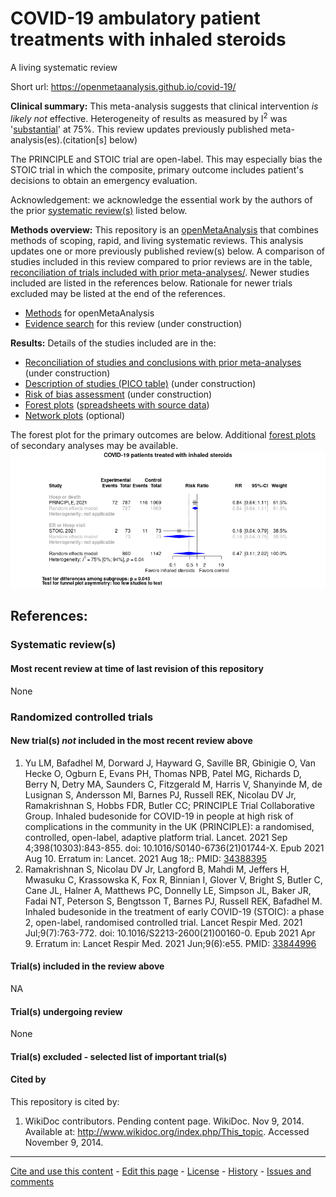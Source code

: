 COVID-19 ambulatory patient treatments with inhaled steroids
============================================
A living systematic review

Short url: https://openmetaanalysis.github.io/covid-19/

**Clinical summary:** This meta-analysis suggests that clinical intervention *is likely not* effective. Heterogeneity of results as measured by I<sup>2</sup> was '[substantial](http://handbook-5-1.cochrane.org/chapter_9/9_5_2_identifying_and_measuring_heterogeneity.htm)' at 75%. This review updates previously published meta-analysis(es).(citation[s] below)

The PRINCIPLE and STOIC trial are open-label. This may especially bias the STOIC trial in which the composite, primary outcome includes patient's decisions to obtain an emergency evaluation.

<!--
Meta-regression of common modulators (year of publication, study size, event rate in the control groups) finds that the outcome of the intervention is effected by xx.

* [Reconciliation of studies and conclusions with prior meta-analyses](files/reconciliation-tables/Reconciliation%20of%20studies%20and%20conclusions.pdf)
* [Keep current with this topic](files/searching/Keep-up.md)
-->
Acknowledgement: we acknowledge the essential work by the authors of the prior [systematic review(s)](#systematic-reviews) listed below.

**Methods overview:** This repository is an [openMetaAnalysis](https://openmetaanalysis.github.io/) that combines methods of scoping, rapid, and living systematic reviews.  This analysis updates one or more previously published review(s) below. A comparison of studies included in this review compared to prior reviews are in the table, [reconciliation of trials included with prior meta-analyses/](files/reconciliation-tables/Reconciliation%20of%20studies.pdf). Newer studies included are listed in the references below. Rationale for newer trials excluded may be listed at the end of the references. 
* [Methods](http://openmetaanalysis.github.io/methods.html) for openMetaAnalysis
* [Evidence search](files/searching/evidence-search.md) for this review (under construction)

**Results:** Details of the studies included are in the:
* [Reconciliation of studies and conclusions with prior meta-analyses](files/reconciliation-tables/Reconciliation%20of%20studies%20and%20conclusions.pdf) (under construction)
* [Description of studies (PICO table)](files/study-details/table-pico.pdf) (under construction)
* [Risk of bias assessment](files/study-details/table-bias.pdf) (under construction)
* [Forest plots](../master/files/forest-plots) ([spreadsheets with source data](files/data))
* [Network plots](../master/files/network) (optional)

The forest plot for the primary outcomes are below. Additional [forest plots](files/forest-plots) of secondary analyses may be available. 
![Principle results](files/forest-plots/Outcome-Primary.png)

<!--
The meta-regression for the primary outcomes are below. Additional [meta-regressions](files/metaregression) of secondary analyses may be available. 
![Principle results for benefit](files/metaregression/Outcome-Primary.png "Principle results for benefit]")

The GRADE Profile is below. ![GRADE Profile](files/GRADE-profiles/Summary-of-findings-table.png "GRADE Profile")
-->
References:
----------------------------------

### Systematic review(s)
#### Most recent review at time of last revision of this repository
None

### Randomized controlled trials
#### New trial(s) *not* included in the most recent review above
1. Yu LM, Bafadhel M, Dorward J, Hayward G, Saville BR, Gbinigie O, Van Hecke O, Ogburn E, Evans PH, Thomas NPB, Patel MG, Richards D, Berry N, Detry MA, Saunders C, Fitzgerald M, Harris V, Shanyinde M, de Lusignan S, Andersson MI, Barnes PJ, Russell REK, Nicolau DV Jr, Ramakrishnan S, Hobbs FDR, Butler CC; PRINCIPLE Trial Collaborative Group. Inhaled budesonide for COVID-19 in people at high risk of complications in the community in the UK (PRINCIPLE): a randomised, controlled, open-label, adaptive platform trial. Lancet. 2021 Sep 4;398(10303):843-855. doi: 10.1016/S0140-6736(21)01744-X. Epub 2021 Aug 10. Erratum in: Lancet. 2021 Aug 18;: PMID: [34388395](http://pubmed.gov/34388395)
2. Ramakrishnan S, Nicolau DV Jr, Langford B, Mahdi M, Jeffers H, Mwasuku C, Krassowska K, Fox R, Binnian I, Glover V, Bright S, Butler C, Cane JL, Halner A, Matthews PC, Donnelly LE, Simpson JL, Baker JR, Fadai NT, Peterson S, Bengtsson T, Barnes PJ, Russell REK, Bafadhel M. Inhaled budesonide in the treatment of early COVID-19 (STOIC): a phase 2, open-label, randomised controlled trial. Lancet Respir Med. 2021 Jul;9(7):763-772. doi: 10.1016/S2213-2600(21)00160-0. Epub 2021 Apr 9. Erratum in: Lancet Respir Med. 2021 Jun;9(6):e55. PMID: [33844996](http://pubmed.gov/33844996)

#### Trial(s) included in the review above
NA

#### Trial(s) undergoing review
None

#### Trial(s) excluded - selected list of important trial(s)

#### Cited by
This repository is cited by:

1. WikiDoc contributors. Pending content page. WikiDoc. Nov 9, 2014. Available at: http://www.wikidoc.org/index.php/This_topic. Accessed November 9, 2014. 

-------------------------------
[Cite and use this content](https://github.com/openMetaAnalysis/openMetaAnalysis.github.io/blob/master/reusing.MD)  - [Edit this page](../../edit/master/README.md) - [License](files/LICENSE.md) - [History](../../commits/master/README.md)  - 
[Issues and comments](../../issues?q=is%3Aboth+is%3Aissue)

